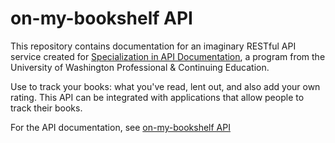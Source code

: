 # on-my-bookshelf API

This repository contains documentation for an imaginary RESTful API service created for [Specialization in API Documentation](https://www.pce.uw.edu/specializations/api-documentation), a program from the University of Washington Professional & Continuing Education.

Use to track your books: what you've read, lent out, and also add your own rating. This API can be integrated with applications that allow people to track their books. 

For the API documentation, see [on-my-bookshelf API](https://davkow.github.io/on-my-bookshelf/)
